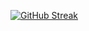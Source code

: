 [![GitHub Streak](https://streak-stats.demolab.com?user=hyoguoo&theme=dark)](https://git.io/streak-stats)
